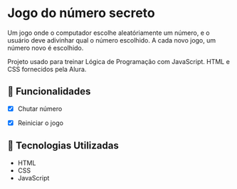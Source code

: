 # Jogo do número secreto

Um jogo onde o computador escolhe aleatóriamente um número, e o usuário deve adivinhar qual o número escolhido. A cada novo jogo, um número novo é escolhido.

Projeto usado para treinar Lógica de Programação com JavaScript. HTML e CSS fornecidos pela Alura.

## 📌 Funcionalidades
- [x] Chutar número
- [x] Reiniciar o jogo


## 🚀 Tecnologias Utilizadas
- HTML
- CSS
- JavaScript
